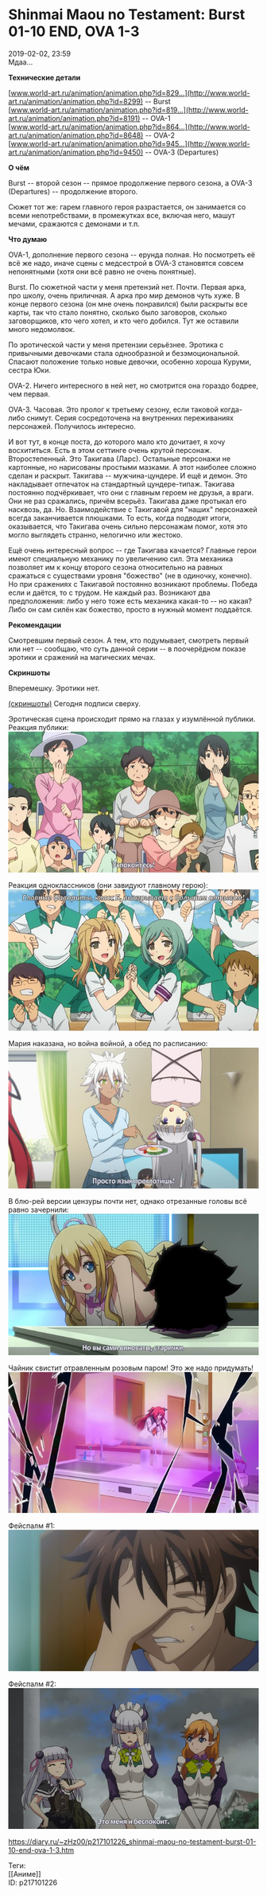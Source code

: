 Shinmai Maou no Testament: Burst 01-10 END, OVA 1-3
====================================================

   
 2019-02-02, 23:59   
  Мдаа...   
   
  **Технические детали**    
   
  [www.world-art.ru/animation/animation.php?id=829...](http://www.world-art.ru/animation/animation.php?id=8299)  -- Burst   
  [www.world-art.ru/animation/animation.php?id=819...](http://www.world-art.ru/animation/animation.php?id=8191)  -- OVA-1   
  [www.world-art.ru/animation/animation.php?id=864...](http://www.world-art.ru/animation/animation.php?id=8648)  -- OVA-2   
  [www.world-art.ru/animation/animation.php?id=945...](http://www.world-art.ru/animation/animation.php?id=9450)  -- OVA-3 (Departures)   
   
  **О чём**    
   
 Burst -- второй сезон -- прямое продолжение первого сезона, а OVA-3 (Departures) -- продолжение второго.   
   
 Сюжет тот же: гарем главного героя разрастается, он занимается со всеми непотребствами, в промежутках все, включая него, машут мечами, сражаются с демонами и т.п.   
   
  **Что думаю**    
   
 OVA-1, дополнение первого сезона -- ерунда полная. Но посмотреть её всё же надо, иначе сцены с медсестрой в OVA-3 становятся совсем непонятными (хотя они всё равно не очень понятные).   
   
 Burst. По сюжетной части у меня претензий нет. Почти. Первая арка, про школу, очень приличная. А арка про мир демонов чуть хуже. В конце первого сезона (он мне очень понравился) были раскрыты все карты, так что стало понятно, сколько было заговоров, сколько заговорщиков, кто чего хотел, и кто чего добился. Тут же оставили много недомолвок.   
   
 По эротической части у меня претензии серьёзнее. Эротика с привычными девочками стала однообразной и безэмоциональной. Спасают положение только новые девочки, особенно хороша Куруми, сестра Юки.   
   
 OVA-2. Ничего интересного в ней нет, но смотрится она гораздо бодрее, чем первая.   
   
 OVA-3. Часовая. Это пролог к третьему сезону, если таковой когда-либо снимут. Серия сосредоточена на внутренних переживаниях персонажей. Получилось интересно.   
   
 И вот тут, в конце поста, до которого мало кто дочитает, я хочу восхититься. Есть в этом сеттинге очень крутой персонаж. Второстепенный. Это Такигава (Ларс). Остальные персонажи не картонные, но нарисованы простыми мазками. А этот наиболее сложно сделан и раскрыт. Такигава -- мужчина-цундере. И ещё и демон. Это накладывает отпечаток на стандартный цундере-типаж. Такигава постоянно подчёркивает, что они с главным героем не друзья, а враги. Они не раз сражались, причём всерьёз. Такигава даже протыкал его насквозь, да. Но. Взаимодействие с Такигавой для "наших" персонажей всегда заканчивается плюшками. То есть, когда подводят итоги, оказывается, что Такигава очень сильно персонажам помог, хотя это могло выглядеть странно, нелогично или жестоко.   
   
 Ещё очень интересный вопрос -- где Такигава качается? Главные герои имеют специальную механику по увеличению сил. Эта механика позволяет им к концу второго сезона относительно на равных сражаться с существами уровня "божество" (не в одиночку, конечно). Но при сражениях с Такигавой постоянно возникают проблемы. Победа если и даётся, то с трудом. Не каждый раз. Возникают два предположения: либо у него тоже есть механика какая-то -- но какая? Либо он сам силён как божество, просто в нужный момент поддаётся.   
   
  **Рекомендации**    
   
 Смотревшим первый сезон. А тем, кто подумывает, смотреть первый или нет -- сообщаю, что суть данной серии -- в поочерёдном показе эротики и сражений на магических мечах.   
   
  **Скриншоты**    
   
 Вперемешку. Эротики нет.   
   
  [(скриншоты)](https://zHz00.diary.ru/p217101226.htm?index=1#linkmore217101226m1)     Сегодня подписи сверху.   
   
 Эротическая сцена происходит прямо на глазах у изумлённой публики. Реакция публики:   
  [![](pics/r4JyZxYl.jpg)](https://i.imgur.com/r4JyZxY.jpg)    
   
 Реакция одноклассников (они завидуют главному герою):   
  [![](pics/YQikmP1l.jpg)](https://i.imgur.com/YQikmP1.jpg)    
   
 Мария наказана, но война войной, а обед по расписанию:   
  [![](pics/xRGr1j7l.jpg)](https://i.imgur.com/xRGr1j7.jpg)    
   
 В блю-рей версии цензуры почти нет, однако отрезанные головы всё равно зачернили:   
  [![](pics/gfLFxdll.jpg)](https://i.imgur.com/gfLFxdl.jpg)    
   
 Чайник свистит отравленным розовым паром! Это же надо придумать!   
  [![](pics/7QPBYlul.jpg)](https://i.imgur.com/7QPBYlu.jpg)    
   
 Фейспалм #1:   
  [![](pics/r2LDl5Ul.jpg)](https://i.imgur.com/r2LDl5U.jpg)    
   
 Фейспалм #2:   
  [![](pics/7s19VnSl.jpg)](https://i.imgur.com/7s19VnS.jpg)       
    
 <https://diary.ru/~zHz00/p217101226_shinmai-maou-no-testament-burst-01-10-end-ova-1-3.htm>   
   
 Теги:   
 [[Аниме]]   
 ID: p217101226